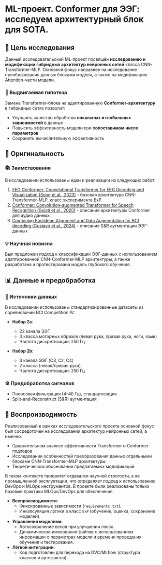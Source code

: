 # ML-проект. Conformer для ЭЭГ: исследуем архитектурный блок для SOTA.

## 🎯 Цель исследования

Данный исследовательский ML-проект посвящён **исследованию и модификации гибридных архитектур нейронных сетей** класса CNN-Transformer-MLP. Основной фокус направлен на исследование преобразования данных блоками модели, а также на модификацию Attention-части модели.

### 🔬 Выдвигаемая гипотеза
Замена Transformer-блока на адаптированную **Conformer-архитектуру** в гибридных сетях позволит:
- Улучшить качество обработки **локальных и глобальных зависимостей** в данных
- Повысить эффективность модели при **сопоставимом числе параметров**
- Сохранить вычислительную эффективность

## 🧠 Оригинальность

### 📚 Заимствования

В исследовании использованы идеи и реализации из следующих работ:
1. [EEG Conformer: Convolutional Transformer for
EEG Decoding and Visualization (Song et al., 2023)](https://ieeexplore.ieee.org/document/9991178) - базовая архитектура CNN-Transformer-MLP, класс эксперимента ExP.
2. [Conformer: Convolution-augmented Transformer for Speech Recognition (Gulati et al., 2020)](https://arxiv.org/abs/2005.08100) - описание архитектуры Conformer для аудио данных.
3. [Combining Euclidean Alignment and Data Augmentation for BCI decoding (Gustavo et al., 2024)](https://arxiv.org/abs/2405.14994) - описание S&R аугментации ЭЭГ-данных

### 💡 Научная новизна
Был предложен подход к классификации ЭЭГ-данных с использованием адаптированной CNN-Conformer-MLP архитектуры, а также разработана и протестирована модель глубокого обучения.

## 📊 Данные и предобработка 

### 📂 Источники данных
В исследовании использованы стандартизированные датасеты из соревнований BCI Competition IV:
- **Набор 2a**:
  - 22 канала ЭЭГ
  - 4 класса моторных образов (левая рука, правая рука, ноги, язык)
  - Частота дискретизации: 250 Гц

- **Набор 2b**:
  - 3 канала ЭЭГ (C3, Cz, C4)
  - 2 класса (левая/правая рука)
  - Частота дискретизации: 250 Гц

### ⚙️ Предобработка сигналов

 - Полосовая фильтрация (4-40 Гц), стандартизация
 - Split-and-Reconstruct (S&R) аугментация

## 🔄 Воспроизводимость  

Реализованный в рамках исследовательского проекта основной фокус был сосредоточен на исследовании архитектур нейронных сетей, а именно:

 - Сравнительном анализе эффективности Transformer и Conformer подходов
 - Исследовании особенностей преобразования данных отдельными блоками CNN-Transformer-MLP архитектуры
 - Теоретическом обосновании предлагаемых модификаций

В таком контексте приоритет отдавался научной строгости, а не промышленной эксплуатации, что определяет подход к использованию DevOps и MLOps инструментов. В проекте были реализованы только базовые практики MLOps/DevOps для обеспечения:  
- **Воспроизводимости**:  
  - Фиксированные зависимости (`requirements.txt`).  
  - Инкапсуляция логики в класс `ExP` (обучение, оценка, сохранение моделей).  
- **Управления моделями**:  
  - Автосохранение весов при улучшении лосса.  
  - Динамическое именование файлов с использованием информации о параметрах модели и времени проведения обучения и тестирования.  
- **Лёгкой интеграции**:  
  - Код подготовлен для перехода на DVC/MLflow (структура классов и артефактов).  
